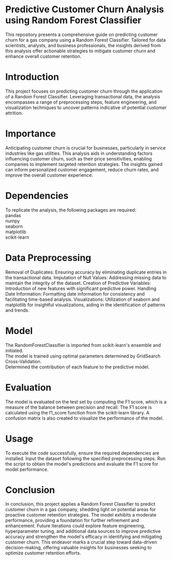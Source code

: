# Predictive Customer Churn Analysis using Random Forest Classifier
This repository presents a comprehensive guide on predicting customer churn for a gas company using a Random Forest Classifier. Tailored for data scientists, analysts, and business professionals, the insights derived from this analysis offer actionable strategies to mitigate customer churn and enhance overall customer retention.

# Introduction
This project focuses on predicting customer churn through the application of a Random Forest Classifier. Leveraging transactional data, the analysis encompasses a range of preprocessing steps, feature engineering, and visualization techniques to uncover patterns indicative of potential customer attrition.

# Importance
Anticipating customer churn is crucial for businesses, particularly in service industries like gas utilities. This analysis aids in understanding factors influencing customer churn, such as their price sensitivities, enabling companies to implement targeted retention strategies. The insights gained can inform personalized customer engagement, reduce churn rates, and improve the overall customer experience.

# Dependencies
To replicate the analysis, the following packages are required: \
pandas \
numpy \
seaborn \
matplotlib \
scikit-learn

# Data Preprocessing
Removal of Duplicates: Ensuring accuracy by eliminating duplicate entries in the transactional data.
Imputation of Null Values: Addressing missing data to maintain the integrity of the dataset.
Creation of Predictive Variables: Introduction of new features with significant predictive power.
Handling Date Information: Formatting date information for consistency and facilitating time-based analysis.
Visualizations: Utilization of seaborn and matplotlib for insightful visualizations, aiding in the identification of patterns and trends.

# Model
The RandomForestClassifier is imported from scikit-learn's ensemble and initiated.\
The model is trained using optimal parameters determined by GridSearch Cross-Validation.\
Determined the contribution of each feature to the predictive model.

# Evaluation
The model is evaluated on the test set by computing the F1 score, which is a measure of the balance between precision and recall. The F1 score is calculated using the f1_score function from the scikit-learn library. A confusion matrix is also created to visualize the performance of the model.

# Usage
To execute the code successfully, ensure the required dependencies are installed. Input the dataset following the specified preprocessing steps. Run the script to obtain the model's predictions and evaluate the F1 score for model performance.

# Conclusion
In conclusion, this project applies a Random Forest Classifier to predict customer churn in a gas company, shedding light on potential areas for proactive customer retention strategies. The model exhibits a moderate performance, providing a foundation for further refinement and enhancement. Future iterations could explore feature engineering, hyperparameter tuning, and additional data sources to improve predictive accuracy and strengthen the model's efficacy in identifying and mitigating customer churn. This endeavor marks a crucial step toward data-driven decision-making, offering valuable insights for businesses seeking to optimize customer retention efforts.



